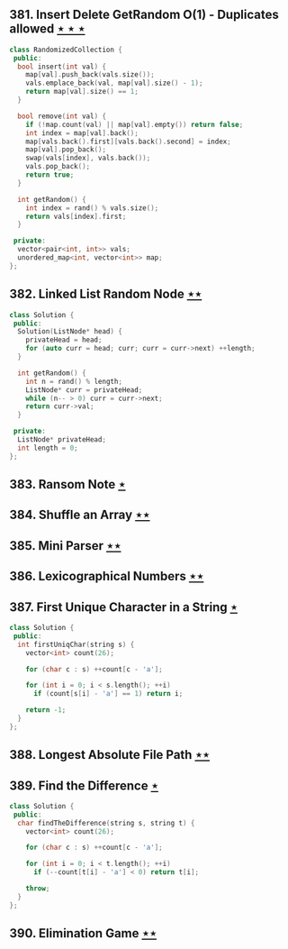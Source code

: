 ## 381. Insert Delete GetRandom O(1) - Duplicates allowed [$\star\star\star$](https://leetcode.com/problems/insert-delete-getrandom-o1-duplicates-allowed)

```cpp
class RandomizedCollection {
 public:
  bool insert(int val) {
    map[val].push_back(vals.size());
    vals.emplace_back(val, map[val].size() - 1);
    return map[val].size() == 1;
  }

  bool remove(int val) {
    if (!map.count(val) || map[val].empty()) return false;
    int index = map[val].back();
    map[vals.back().first][vals.back().second] = index;
    map[val].pop_back();
    swap(vals[index], vals.back());
    vals.pop_back();
    return true;
  }

  int getRandom() {
    int index = rand() % vals.size();
    return vals[index].first;
  }

 private:
  vector<pair<int, int>> vals;
  unordered_map<int, vector<int>> map;
};
```

## 382. Linked List Random Node [$\star\star$](https://leetcode.com/problems/linked-list-random-node)

```cpp
class Solution {
 public:
  Solution(ListNode* head) {
    privateHead = head;
    for (auto curr = head; curr; curr = curr->next) ++length;
  }

  int getRandom() {
    int n = rand() % length;
    ListNode* curr = privateHead;
    while (n-- > 0) curr = curr->next;
    return curr->val;
  }

 private:
  ListNode* privateHead;
  int length = 0;
};
```

## 383. Ransom Note [$\star$](https://leetcode.com/problems/ransom-note)

## 384. Shuffle an Array [$\star\star$](https://leetcode.com/problems/shuffle-an-array)

## 385. Mini Parser [$\star\star$](https://leetcode.com/problems/mini-parser)

## 386. Lexicographical Numbers [$\star\star$](https://leetcode.com/problems/lexicographical-numbers)

## 387. First Unique Character in a String [$\star$](https://leetcode.com/problems/first-unique-character-in-a-string)

```cpp
class Solution {
 public:
  int firstUniqChar(string s) {
    vector<int> count(26);

    for (char c : s) ++count[c - 'a'];

    for (int i = 0; i < s.length(); ++i)
      if (count[s[i] - 'a'] == 1) return i;

    return -1;
  }
};
```

## 388. Longest Absolute File Path [$\star\star$](https://leetcode.com/problems/longest-absolute-file-path)

## 389. Find the Difference [$\star$](https://leetcode.com/problems/find-the-difference)

```cpp
class Solution {
 public:
  char findTheDifference(string s, string t) {
    vector<int> count(26);

    for (char c : s) ++count[c - 'a'];

    for (int i = 0; i < t.length(); ++i)
      if (--count[t[i] - 'a'] < 0) return t[i];

    throw;
  }
};
```

## 390. Elimination Game [$\star\star$](https://leetcode.com/problems/elimination-game)
